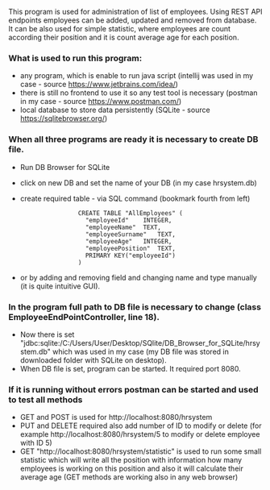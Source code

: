 This program is used for administration of list of employees. Using REST API endpoints employees can be added, updated and removed from database. 
It can be also used for simple statistic, where employees are count according their position and it is count average age for each position.

### What is used to run this program:
- any program, which is enable to run java script (intellij was used in my case - source https://www.jetbrains.com/idea/)
- there is still no frontend to use it so any test tool is necessary (postman in my case - source https://www.postman.com/)
- local database to store data persistently (SQLite - source https://sqlitebrowser.org/)

### When all three programs are ready it is necessary to create DB file.
- Run DB Browser for SQLite
- click on new DB and set the name of your DB (in my case hrsystem.db)
- create required table - via SQL command  (bookmark fourth from left)
      
                      CREATE TABLE "AllEmployees" (
                    	"employeeId"	INTEGER,
                        "employeeName"	TEXT,
                    	"employeeSurname"	TEXT,
                    	"employeeAge"	INTEGER,
                    	"employeePosition"	TEXT,
                    	PRIMARY KEY("employeeId")
                      )

- or by adding and removing field and changing name and type manually (it is quite intuitive GUI).


### In the program full path to DB file is necessary to change (class EmployeeEndPointController, line 18). 
- Now there is set "jdbc:sqlite:/C:/Users/User/Desktop/SQlite/DB_Browser_for_SQLite/hrsystem.db" which was used in my case (my DB file was stored in downloaded folder with SQLite on desktop).
- When DB file is set, program can be started. It required port 8080. 

### If it is running without errors postman can be started and used to test all methods
- GET and POST is used for http://localhost:8080/hrsystem
- PUT and DELETE required also add number of ID to modify or delete (for example http://localhost:8080/hrsystem/5 to modify or delete employee with ID 5)
- GET "http://localhost:8080/hrsystem/statistic" is used to run some small statistic which will write all the position with information how many employees is working on this position and also it will calculate their average age (GET methods are working also in any web browser)
      

      
